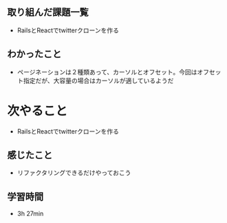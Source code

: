 ## 取り組んだ課題一覧
- RailsとReactでtwitterクローンを作る
## わかったこと
- ページネーションは２種類あって、カーソルとオフセット。今回はオフセット指定だが、大容量の場合はカーソルが適しているようだ
# 次やること
- RailsとReactでtwitterクローンを作る
## 感じたこと
- リファクタリングできるだけやっておこう
## 学習時間
- 3h 27min